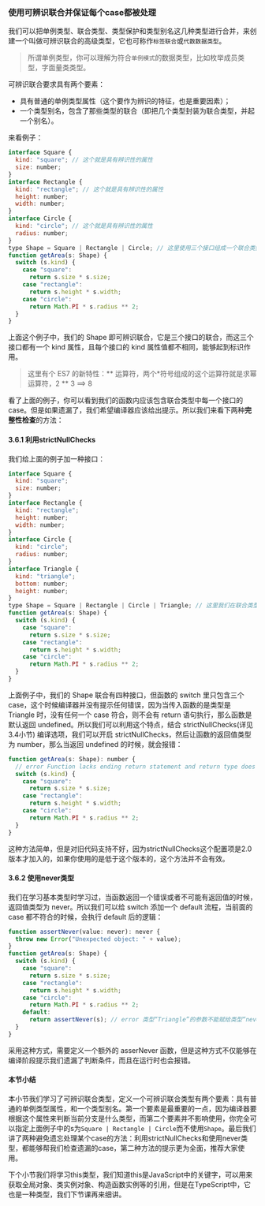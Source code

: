 ### 使用可辨识联合并保证每个case都被处理

我们可以把单例类型、联合类型、类型保护和类型别名这几种类型进行合并，来创建一个叫做可辨识联合的高级类型，它也可称作`标签联合`或`代数数据类型`。

> 所谓单例类型，你可以理解为符合`单例模式`的数据类型，比如枚举成员类型，字面量类类型。

可辨识联合要求具有两个要素：

- 具有普通的单例类型属性（这个要作为辨识的特征，也是重要因素）；
- 一个类型别名，包含了那些类型的联合（即把几个类型封装为联合类型，并起一个别名）。

来看例子：

```js
interface Square {
  kind: "square"; // 这个就是具有辨识性的属性
  size: number;
}
interface Rectangle {
  kind: "rectangle"; // 这个就是具有辨识性的属性
  height: number;
  width: number;
}
interface Circle {
  kind: "circle"; // 这个就是具有辨识性的属性
  radius: number;
}
type Shape = Square | Rectangle | Circle; // 这里使用三个接口组成一个联合类型，并赋给一个别名Shape，组成了一个可辨识联合。
function getArea(s: Shape) {
  switch (s.kind) {
    case "square":
      return s.size * s.size;
    case "rectangle":
      return s.height * s.width;
    case "circle":
      return Math.PI * s.radius ** 2;
  }
}
```

上面这个例子中，我们的 Shape 即可辨识联合，它是三个接口的联合，而这三个接口都有一个 kind 属性，且每个接口的 kind 属性值都不相同，能够起到标识作用。

> 这里有个 ES7 的新特性：** 运算符，两个*符号组成的这个运算符就是求幂运算符，2 ** 3 ==> 8

看了上面的例子，你可以看到我们的函数内应该包含联合类型中每一个接口的 case。但是如果遗漏了，我们希望编译器应该给出提示。所以我们来看下两种**完整性检查**的方法：

#### 3.6.1 利用strictNullChecks

我们给上面的例子加一种接口：
```js
interface Square {
  kind: "square";
  size: number;
}
interface Rectangle {
  kind: "rectangle";
  height: number;
  width: number;
}
interface Circle {
  kind: "circle";
  radius: number;
}
interface Triangle {
  kind: "triangle";
  bottom: number;
  height: number;
}
type Shape = Square | Rectangle | Circle | Triangle; // 这里我们在联合类型中新增了一个接口，但是下面的case却没有处理Triangle的情况
function getArea(s: Shape) {
  switch (s.kind) {
    case "square":
      return s.size * s.size;
    case "rectangle":
      return s.height * s.width;
    case "circle":
      return Math.PI * s.radius ** 2;
  }
}
```

上面例子中，我们的 Shape 联合有四种接口，但函数的 switch 里只包含三个 case，这个时候编译器并没有提示任何错误，因为当传入函数的是类型是 Triangle 时，没有任何一个 case 符合，则不会有 return 语句执行，那么函数是默认返回 undefined。所以我们可以利用这个特点，结合 strictNullChecks(详见3.4小节) 编译选项，我们可以开启 strictNullChecks，然后让函数的返回值类型为 number，那么当返回 undefined 的时候，就会报错：

```js
function getArea(s: Shape): number {
  // error Function lacks ending return statement and return type does not include 'undefined'
  switch (s.kind) {
    case "square":
      return s.size * s.size;
    case "rectangle":
      return s.height * s.width;
    case "circle":
      return Math.PI * s.radius ** 2;
  }
}
```

这种方法简单，但是对旧代码支持不好，因为strictNullChecks这个配置项是2.0版本才加入的，如果你使用的是低于这个版本的，这个方法并不会有效。

#### 3.6.2 使用never类型

我们在学习基本类型时学习过，当函数返回一个错误或者不可能有返回值的时候，返回值类型为 never。所以我们可以给 switch 添加一个 default 流程，当前面的 case 都不符合的时候，会执行 default 后的逻辑：

```js
function assertNever(value: never): never {
  throw new Error("Unexpected object: " + value);
}
function getArea(s: Shape) {
  switch (s.kind) {
    case "square":
      return s.size * s.size;
    case "rectangle":
      return s.height * s.width;
    case "circle":
      return Math.PI * s.radius ** 2;
    default:
      return assertNever(s); // error 类型“Triangle”的参数不能赋给类型“never”的参数
  }
}
```

采用这种方式，需要定义一个额外的 asserNever 函数，但是这种方式不仅能够在编译阶段提示我们遗漏了判断条件，而且在运行时也会报错。

#### 本节小结

本小节我们学习了可辨识联合类型，定义一个可辨识联合类型有两个要素：具有普通的单例类型属性，和一个类型别名。第一个要素是最重要的一点，因为编译器要根据这个属性来判断当前分支是什么类型，而第二个要素并不影响使用，你完全可以指定上面例子中的s为`Square | Rectangle | Circle`而不使用`Shape`。最后我们讲了两种避免遗忘处理某个case的方法：利用strictNullChecks和使用never类型，都能够帮我们检查遗漏的case，第二种方法的提示更为全面，推荐大家使用。

下个小节我们将学习this类型，我们知道this是JavaScript中的关键字，可以用来获取全局对象、类实例对象、构造函数实例等的引用，但是在TypeScript中，它也是一种类型，我们下节课再来细讲。